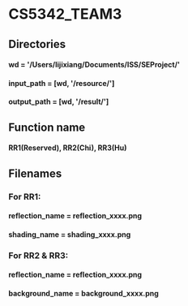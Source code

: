 # CS5342_TEAM3

## Directories
#### wd = '/Users/lijixiang/Documents/ISS/SEProject/'
#### input_path = [wd, '/resource/']
#### output_path = [wd, '/result/']

## Function name
#### RR1(Reserved), RR2(Chi), RR3(Hu)

## Filenames
### For RR1:
#### reflection_name = reflection_xxxx.png
#### shading_name = shading_xxxx.png 
### For RR2 & RR3:
#### reflection_name = reflection_xxxx.png
#### background_name = background_xxxx.png 
